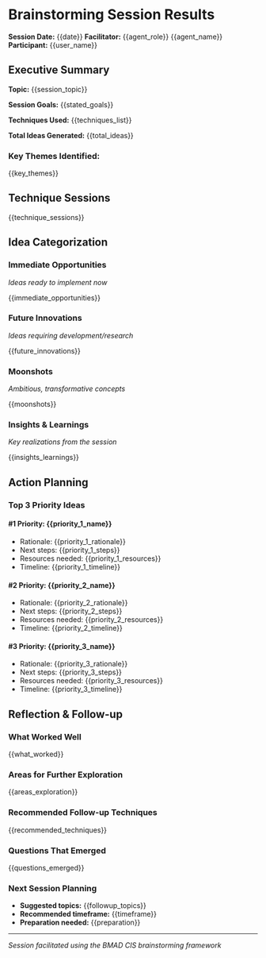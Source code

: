 # Brainstorming Session Results

**Session Date:** {{date}}
**Facilitator:** {{agent_role}} {{agent_name}}
**Participant:** {{user_name}}

## Executive Summary

**Topic:** {{session_topic}}

**Session Goals:** {{stated_goals}}

**Techniques Used:** {{techniques_list}}

**Total Ideas Generated:** {{total_ideas}}

### Key Themes Identified:

{{key_themes}}

## Technique Sessions

{{technique_sessions}}

## Idea Categorization

### Immediate Opportunities

_Ideas ready to implement now_

{{immediate_opportunities}}

### Future Innovations

_Ideas requiring development/research_

{{future_innovations}}

### Moonshots

_Ambitious, transformative concepts_

{{moonshots}}

### Insights & Learnings

_Key realizations from the session_

{{insights_learnings}}

## Action Planning

### Top 3 Priority Ideas

#### #1 Priority: {{priority_1_name}}

- Rationale: {{priority_1_rationale}}
- Next steps: {{priority_1_steps}}
- Resources needed: {{priority_1_resources}}
- Timeline: {{priority_1_timeline}}

#### #2 Priority: {{priority_2_name}}

- Rationale: {{priority_2_rationale}}
- Next steps: {{priority_2_steps}}
- Resources needed: {{priority_2_resources}}
- Timeline: {{priority_2_timeline}}

#### #3 Priority: {{priority_3_name}}

- Rationale: {{priority_3_rationale}}
- Next steps: {{priority_3_steps}}
- Resources needed: {{priority_3_resources}}
- Timeline: {{priority_3_timeline}}

## Reflection & Follow-up

### What Worked Well

{{what_worked}}

### Areas for Further Exploration

{{areas_exploration}}

### Recommended Follow-up Techniques

{{recommended_techniques}}

### Questions That Emerged

{{questions_emerged}}

### Next Session Planning

- **Suggested topics:** {{followup_topics}}
- **Recommended timeframe:** {{timeframe}}
- **Preparation needed:** {{preparation}}

---

_Session facilitated using the BMAD CIS brainstorming framework_
